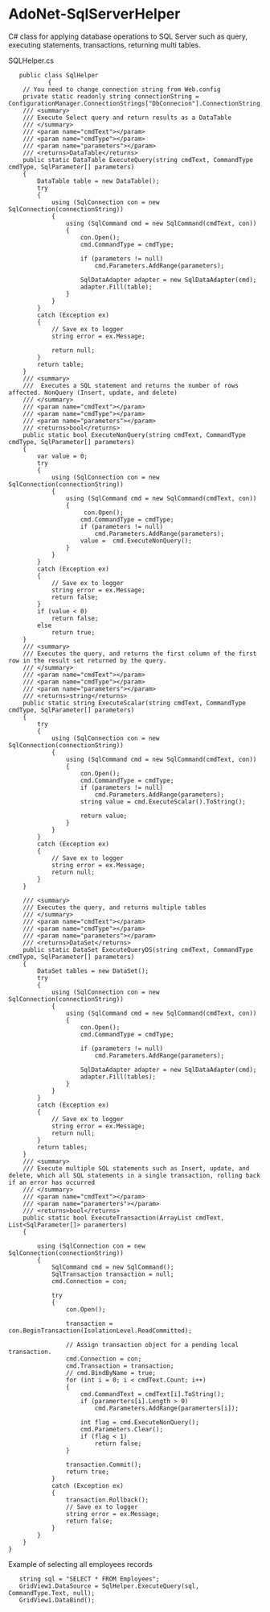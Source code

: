 # AdoNet-SqlServerHelper
C# class for applying database operations to SQL Server such as query, executing statements, transactions, returning multi tables.

SQLHelper.cs


       public class SqlHelper
               {
        // You need to change connection string from Web.config
        private static readonly string connectionString = ConfigurationManager.ConnectionStrings["DbConnecion"].ConnectionString;
        /// <summary>
        /// Execute Select query and return results as a DataTable
        /// </summary>
        /// <param name="cmdText"></param>
        /// <param name="cmdType"></param>
        /// <param name="parameters"></param>
        /// <returns>DataTable</returns>
        public static DataTable ExecuteQuery(string cmdText, CommandType cmdType, SqlParameter[] parameters)
        {
            DataTable table = new DataTable();
            try
            {
                using (SqlConnection con = new SqlConnection(connectionString))
                {
                    using (SqlCommand cmd = new SqlCommand(cmdText, con))
                    {
                        con.Open();
                        cmd.CommandType = cmdType;

                        if (parameters != null)
                            cmd.Parameters.AddRange(parameters);

                        SqlDataAdapter adapter = new SqlDataAdapter(cmd);
                        adapter.Fill(table);
                    }
                }
            }
            catch (Exception ex)
            {
                // Save ex to logger
                string error = ex.Message;
                
                return null;
            }
            return table;
        }
        /// <summary>
        ///  Executes a SQL statement and returns the number of rows affected. NonQuery (Insert, update, and delete)
        /// </summary>
        /// <param name="cmdText"></param>
        /// <param name="cmdType"></param>
        /// <param name="parameters"></param>
        /// <returns>bool</returns>
        public static bool ExecuteNonQuery(string cmdText, CommandType cmdType, SqlParameter[] parameters)
        {
            var value = 0;
            try
            {
                using (SqlConnection con = new SqlConnection(connectionString))
                {
                    using (SqlCommand cmd = new SqlCommand(cmdText, con))
                    {
                         con.Open();
                        cmd.CommandType = cmdType;
                        if (parameters != null)
                            cmd.Parameters.AddRange(parameters);
                        value =  cmd.ExecuteNonQuery();
                    }
                }
            }
            catch (Exception ex)
            {
                // Save ex to logger
                string error = ex.Message;
                return false;
            }
            if (value < 0)
                return false;
            else
                return true;
        }
        /// <summary>
        /// Executes the query, and returns the first column of the first row in the result set returned by the query.
        /// </summary>
        /// <param name="cmdText"></param>
        /// <param name="cmdType"></param>
        /// <param name="parameters"></param>
        /// <returns>string</returns>
        public static string ExecuteScalar(string cmdText, CommandType cmdType, SqlParameter[] parameters)
        {
            try
            {
                using (SqlConnection con = new SqlConnection(connectionString))
                {
                    using (SqlCommand cmd = new SqlCommand(cmdText, con))
                    {
                        con.Open();
                        cmd.CommandType = cmdType;
                        if (parameters != null)
                            cmd.Parameters.AddRange(parameters);
                        string value = cmd.ExecuteScalar().ToString();

                        return value;
                    }
                }
            }
            catch (Exception ex)
            {
                // Save ex to logger
                string error = ex.Message;
                return null;
            }
        }

        /// <summary>
        /// Executes the query, and returns multiple tables
        /// </summary>
        /// <param name="cmdText"></param>
        /// <param name="cmdType"></param>
        /// <param name="parameters"></param>
        /// <returns>DataSet</returns>
        public static DataSet ExecuteQueryDS(string cmdText, CommandType cmdType, SqlParameter[] parameters)
        {
            DataSet tables = new DataSet();
            try
            {
                using (SqlConnection con = new SqlConnection(connectionString))
                {
                    using (SqlCommand cmd = new SqlCommand(cmdText, con))
                    {
                        con.Open();
                        cmd.CommandType = cmdType;

                        if (parameters != null)
                            cmd.Parameters.AddRange(parameters);

                        SqlDataAdapter adapter = new SqlDataAdapter(cmd);
                        adapter.Fill(tables);
                    }
                }
            }
            catch (Exception ex)
            {
                // Save ex to logger
                string error = ex.Message;
                return null;
            }
            return tables;
        }
        /// <summary>
        /// Execute multiple SQL statements such as Insert, update, and delete, which all SQL statements in a single transaction, rolling back if an error has occurred
        /// </summary>
        /// <param name="cmdText"></param>
        /// <param name="paramerters"></param>
        /// <returns>bool</returns>
        public static bool ExecuteTransaction(ArrayList cmdText, List<SqlParameter[]> paramerters)
        {

            using (SqlConnection con = new SqlConnection(connectionString))
            {
                SqlCommand cmd = new SqlCommand();
                SqlTransaction transaction = null;
                cmd.Connection = con;

                try
                {
                    con.Open();

                    transaction = con.BeginTransaction(IsolationLevel.ReadCommitted);

                    // Assign transaction object for a pending local transaction.
                    cmd.Connection = con;
                    cmd.Transaction = transaction;
                    // cmd.BindByName = true;
                    for (int i = 0; i < cmdText.Count; i++)
                    {
                        cmd.CommandText = cmdText[i].ToString();
                        if (paramerters[i].Length > 0)
                            cmd.Parameters.AddRange(paramerters[i]);

                        int flag = cmd.ExecuteNonQuery();
                        cmd.Parameters.Clear();
                        if (flag < 1)
                            return false;
                    }

                    transaction.Commit();
                    return true;
                }
                catch (Exception ex)
                {
                    transaction.Rollback();
                    // Save ex to logger
                    string error = ex.Message;
                    return false;
                }
            }
        }
    }
    
Example of selecting all employees records

       string sql = "SELECT * FROM Employees";
       GridView1.DataSource = SqlHelper.ExecuteQuery(sql, CommandType.Text, null);
       GridView1.DataBind();
